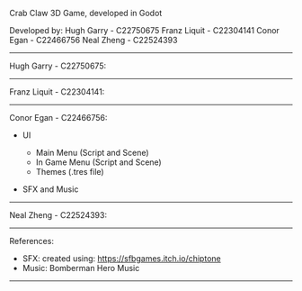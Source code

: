 Crab Claw 3D Game, developed in Godot

Developed by:
Hugh Garry - C22750675
Franz Liquit - C22304141
Conor Egan - C22466756
Neal Zheng - C22524393

-----------------------------------------------------
Hugh Garry - C22750675:



-----------------------------------------------------

Franz Liquit - C22304141:



-----------------------------------------------------
Conor Egan - C22466756:

- UI
  - Main Menu (Script and Scene)
  - In Game Menu (Script and Scene)
  - Themes (.tres file)
 
- SFX and Music

-----------------------------------------------------
Neal Zheng - C22524393:



-----------------------------------------------------
References:

  - SFX: created using: https://sfbgames.itch.io/chiptone
  - Music: Bomberman Hero Music

-----------------------------------------------------




